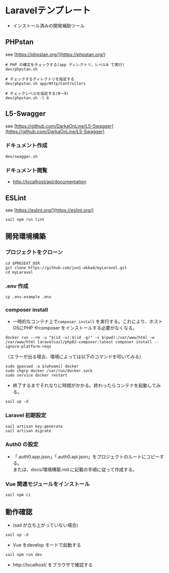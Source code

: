 # Laravelテンプレート

- インストール済みの開発補助ツール

## PHPstan
see [https://phpstan.org/](https://phpstan.org/)
```
# PHP の構文をチェックする(app ディレクトリ、レベル6 で実行)
dev/phpstan.sh

# チェックするディレクトリを指定する
dev/phpstan.sh app/Http/Controllers

# チェックレベルを指定する(0〜9)
dev/phpstan.sh -l 6
```

## L5-Swagger
see [https://github.com/DarkaOnLine/L5-Swagger](https://github.com/DarkaOnLine/L5-Swagger)
### ドキュメント作成
```
dev/swagger.sh
```
### ドキュメント閲覧
- [http://localhost/api/documentation](http://localhost/api/documentation)

## ESLint
see [https://eslint.org/](https://eslint.org/)
```
sail npm run lint
```

## 開発環境構築
### プロジェクトをクローン
```
cd $PROJEXT_DIR
git clone https://github.com/jun1-akkad/myLaravel.git
cd myLaravel
```

### .env 作成
```
cp .env.example .env
```

### composer install
- 一時的なコンテナ上で`composer install` を実行する。これにより、ホストOSにPHP やcomposer をインストールする必要がなくなる。
```
docker run --rm -u "$(id -u):$(id -g)" -v $(pwd):/var/www/html -w /var/www/html laravelsail/php82-composer:latest composer install --ignore-platform-reqs
```
（エラーが出る場合、環境によっては以下のコマンドを叩いてみる）
```
sudo gpasswd -a $(whoami) docker
sudo chgrp docker /var/run/docker.sock
sudo service docker restart
```

- 終了するまでそれなりに時間がかかる。終わったらコンテナを起動してみる。
```
sail up -d
```

### Laravel 初期設定
```
sail artisan key:generate
sail artisan migrate
```
### Auth0 の設定
- 「.auth0.app.json」「.auth0.api.json」をプロジェクトのルートにコピーする。  
または、docs/環境構築.md に記載の手順に従って作成する。

### Vue 関連モジュールをインストール
```
sail npm ci
```

## 動作確認
- (sail が立ち上がっていない場合)
```
sail up -d
```

- Vue をdevelop モードで起動する
```
sail npm run dev
```

- http://localhost/ をブラウザで確認する
